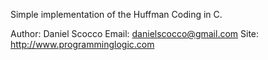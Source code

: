 Simple implementation of the Huffman Coding in C.

Author: Daniel Scocco
Email: danielscocco@gmail.com
Site: http://www.programminglogic.com
